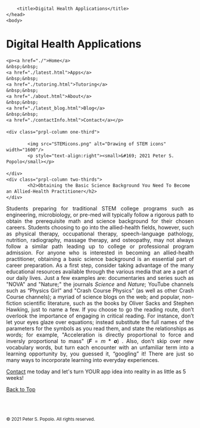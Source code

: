 
<html>
	<head>
		<meta charset="UTF-8" />
		<meta name="viewport" content="width=device-width, initial-scale=1, maximum-scale=1, user-scalable=no" />
		<meta http-equiv="X-UA-Compatible" content="IE=edge" />


		<title>Digital Health Applications</title>
	</head>
	<body>
	
<div class="prpl-row">
	<div class="prpl-column two-thirds">
			<h1>Digital Health Applications</h1>
	</div>
	
	<p><a href="./">Home</a>
	&nbsp;&nbsp;
	<a href="./latest.html">Apps</a>
	&nbsp;&nbsp;
	<a href="./tutoring.html">Tutoring</a>
	&nbsp;&nbsp;
	<a href="./about.html">About</a>
	&nbsp;&nbsp;
	<a href="./latest_blog.html">Blog</a>
	&nbsp;&nbsp;
	<a href="./contactInfo.html">Contact</a></p>
	
	<div class="prpl-column one-third">
	
  			<img src="STEMicons.png" alt="Drawing of STEM icons" width="1600"/>
  			<p style="text-align:right"><small>&#169; 2021 Peter S. Popolo</small></p>

	</div>
	<div class="prpl-column two-thirds">
			<h2>Obtaining the Basic Science Background You Need To Become an Allied-Health Practitioner</h2>
	</div>
</div>

<div class="prpl-row">

<p style="text-align:justify">Students preparing for traditional STEM college programs such as engineering, microbiology, or pre-med will typically follow a rigorous path to obtain the prerequisite math and science background for their chosen careers. Students choosing to go into the allied-health fields, however, such as physical therapy, occupational therapy, speech-language pathology, nutrition, radiography, massage therapy, and osteopathy, may not always follow a similar path leading up to college or professional program admission. For anyone who is interested in becoming an allied-health practitioner, obtaining a basic science background is an essential part of career preparation. As a first step, consider taking advantage of the many educational resources available through the various media that are a part of our daily lives. Just a few examples are: documentaries and series such as "NOVA" and "Nature;" the journals <i>Science</i> and <i>Nature</i>; YouTube channels such as “Physics Girl” and "Crash Course Physics" (as well as other Crash Course channels); a myriad of science blogs on the web; and popular, non-fiction scientific literature, such as the books by Oliver Sacks and Stephen Hawking, just to name a few. If you choose to go the reading route, don’t overlook the importance of engaging in critical reading. For instance, don’t let your eyes glaze over equations; instead substitute the full names of the parameters for the symbols as you read them, and state the relationships as words; for example, "Acceleration is directly proportional to  force and inversly proportional to mass" (<b><i>F</i></b>  = <i>m</i> * <b><i>a</i></b>) . Also, don't skip over new vocabulary words, but turn each encounter with an unfamiliar term into a learning opportunity by, you guessed it, “googling” it! There are just so many ways to incorporate learning into everyday experiences.
</p>

<p><a href="mailto:peterpopolo@gmail.com?subject=Contact">Contact</a> me today and let's turn YOUR app idea into reality in as little as 5 weeks!</p>

<a href="./blog_3.html">Back to Top</a>

<br><br><p><small>&#169; 2021 Peter S. Popolo. All rights reserved.</small></p>







